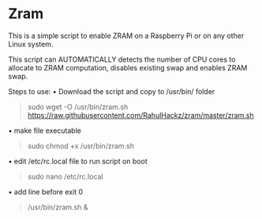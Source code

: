 # Zram
This is a simple script to enable ZRAM on a Raspberry Pi or on any other Linux system.

This script can AUTOMATICALLY detects the number of CPU cores to allocate to ZRAM computation, disables existing swap and enables ZRAM swap.

Steps to use:
• Download the script and copy to /usr/bin/ folder
> sudo wget -O /usr/bin/zram.sh https://raw.githubusercontent.com/RahulHackz/zram/master/zram.sh

• make file executable
> sudo chmod +x /usr/bin/zram.sh

• edit /etc/rc.local file to run script on boot
> sudo nano /etc/rc.local

• add line before exit 0
> /usr/bin/zram.sh &
